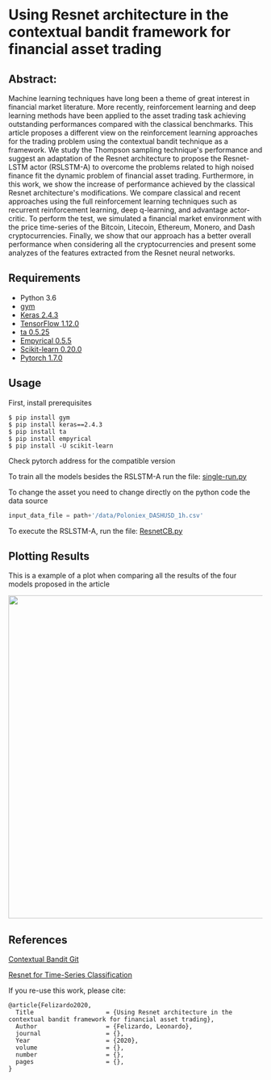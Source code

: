 # Using Resnet architecture in the contextual bandit framework for financial asset trading

## Abstract:

Machine learning techniques have long been a theme of great interest in financial market literature. More recently, reinforcement learning and deep learning methods have been applied to the asset trading task achieving outstanding performances compared with the classical benchmarks. This article proposes a different view on the reinforcement learning approaches for the trading problem using the contextual bandit technique as a framework. We study the Thompson sampling technique's performance and suggest an adaptation of the Resnet architecture to propose the Resnet-LSTM actor (RSLSTM-A) to overcome the problems related to high noised finance fit the dynamic problem of financial asset trading. Furthermore, in this work, we show the increase of performance achieved by the classical Resnet architecture's modifications. We compare classical and recent approaches using the full reinforcement learning techniques such as recurrent reinforcement learning, deep q-learning, and advantage actor-critic. To perform the test, we simulated a financial market environment with the price time-series of the Bitcoin, Litecoin, Ethereum, Monero, and Dash cryptocurrencies. Finally, we show that our approach has a better overall performance when considering all the cryptocurrencies and present some analyzes of the features extracted from the Resnet neural networks.


## Requirements

- Python 3.6
- [gym](https://github.com/openai/gym)
- [Keras 2.4.3](https://pypi.org/project/Keras/)
- [TensorFlow 1.12.0](https://pypi.org/project/tensorflow/)
- [ta 0.5.25](https://pypi.org/project/ta/)
- [Empyrical 0.5.5](https://pypi.org/project/empyrical/)
- [Scikit-learn 0.20.0](https://pypi.org/project/scikit-learn/)
- [Pytorch 1.7.0](https://pytorch.org/)

## Usage

First, install prerequisites

```
$ pip install gym
$ pip install keras==2.4.3
$ pip install ta
$ pip install empyrical
$ pip install -U scikit-learn
```

Check pytorch address for the compatible version

To train all the models besides the RSLSTM-A run the file: [single-run.py](run/single-run.py)

To change the asset you need to change directly on the python code the data source

```python
input_data_file = path+'/data/Poloniex_DASHUSD_1h.csv'
```

To execute the RSLSTM-A, run the file: [ResnetCB.py](run/ResnetCB.py)

## Plotting Results

This is a example of a plot when comparing all the results of the four models proposed in the article

<p align="center">
    <img src="https://github.com/leokan92/Contextual-bandit-Resnet-trading/images/test_btc.png" width="640"\>
</p>


## References

[Contextual Bandit Git](https://github.com/david-cortes/contextualbandits)

[Resnet for Time-Series Classification](https://github.com/hfawaz/dl-4-tsc)
	

If you re-use this work, please cite:

```
@article{Felizardo2020,
  Title                    = {Using Resnet architecture in the contextual bandit framework for financial asset trading},
  Author                   = {Felizardo, Leonardo},
  journal                  = {},
  Year                     = {2020},
  volume                   = {},
  number                   = {},
  pages                    = {},
}
```








